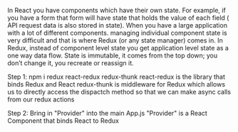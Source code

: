 In React you have components which have their own state. For example, if you have a form that form will have state that holds the value of each field ( API request data is also stored in state). When you have a large application with a lot of different components. managing	individual component state is very difficult and that is where Redux (or any state manager) comes in. In Redux, instead of component level state you get application level state as a one way data flow. State is immutable, it comes from the top down; you don’t change it, you recreate or reassign it.

Step 1: npm i redux react-redux redux-thunk
  react-redux is the library that binds Redux and React 
  redux-thunk is middleware for Redux which allows us to directly access the dispactch
  method so that we can make async calls from our redux actions

Step 2: Bring in "Provider" into the main App.js
  "Provider" is a React Component that binds React to Redux